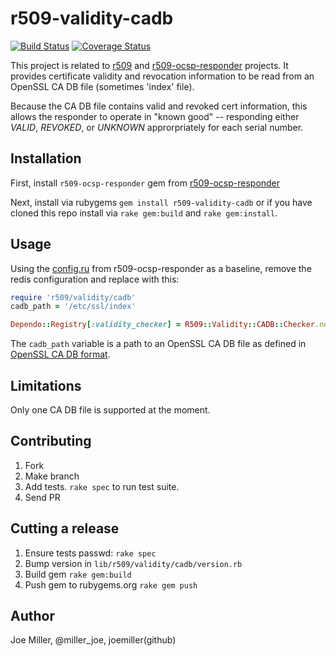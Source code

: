 r509-validity-cadb
===================

[![Build Status](https://travis-ci.org/joemiller/r509-validity-cadb.svg?branch=master)](https://travis-ci.org/joemiller/r509-validity-cadb) [![Coverage Status](https://coveralls.io/repos/joemiller/r509-validity-cadb/badge.png?branch=master)](https://coveralls.io/r/joemiller/r509-validity-cadb?branch=master)

This project is related to [r509](http://github.com/r509/r509) and
[r509-ocsp-responder](http://github.com/r509/r509-ocsp-responder) projects. It
provides certificate validity and revocation information to be read from an
OpenSSL CA DB file (sometimes 'index' file).

Because the CA DB file contains valid and revoked cert information, this allows
the responder to operate in "known good" -- responding either _VALID_,
_REVOKED_, or _UNKNOWN_ approrpriately for each serial number.

Installation
------------

First, install `r509-ocsp-responder` gem from
[r509-ocsp-responder](https://github.com/r509/r509-ocsp-responder)

Next, install via rubygems `gem install r509-validity-cadb` or if you have
cloned this repo install via `rake gem:build` and `rake gem:install`.

Usage
-----

Using the [config.ru](https://github.com/r509/r509-ocsp-responder#set-up-configru)
from r509-ocsp-responder as a baseline, remove the redis configuration and
replace with this:

```ruby
require 'r509/validity/cadb'
cadb_path = '/etc/ssl/index'

Dependo::Registry[:validity_checker] = R509::Validity::CADB::Checker.new(cadb_path)
```

The `cadb_path` variable is a path to an OpenSSL CA DB file as defined in
[OpenSSL CA DB format](http://pki-tutorial.readthedocs.org/en/latest/cadb.html).

Limitations
-----------

Only one CA DB file is supported at the moment.

Contributing
------------

1. Fork
2. Make branch
3. Add tests. `rake spec` to run test suite.
4. Send PR

Cutting a release
-----------------

1. Ensure tests passwd: `rake spec`
2. Bump version in `lib/r509/validity/cadb/version.rb`
3. Build gem `rake gem:build`
4. Push gem to rubygems.org `rake gem push`

Author
------

Joe Miller, @miller_joe, joemiller(github)
